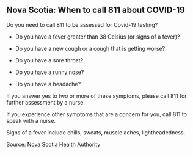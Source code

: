 ## Nova Scotia: When to call 811 about COVID-19

Do you need to call 811 to be assessed for Covid-19 testing?

- Do you have a fever greater than 38 Celsius (or signs of a fever)?

- Do you have a new cough or a cough that is getting worse?

- Do you have a sore throat?

- Do you have a runny nose?

- Do you have a headache?

If you answer yes to two or more of these symptoms, please call 811 for further assessment by a nurse.

If you experience other symptoms that are a concern for you, call 811 to speak with a nurse.

Signs of a fever include chills, sweats, muscle aches, lightheadedness.

[Source: Nova Scotia Health Authority](https://when-to-call-about-covid19.novascotia.ca/en)
